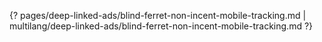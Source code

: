 {? pages/deep-linked-ads/blind-ferret-non-incent-mobile-tracking.md | multilang/deep-linked-ads/blind-ferret-non-incent-mobile-tracking.md ?}
